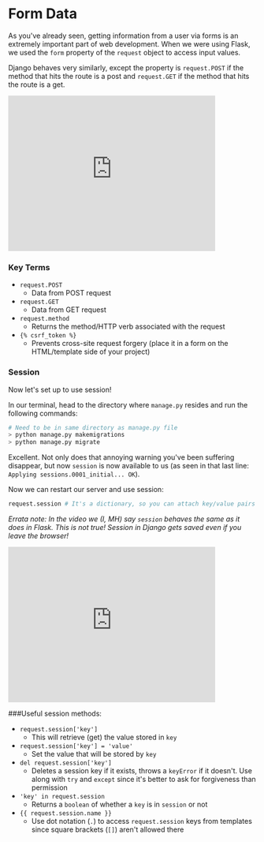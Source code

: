 # Form Data
As you've already seen, getting information from a user via forms is an extremely important part of web development. When we were using Flask, we used the `form` property of the `request` object to access input values.

Django behaves very similarly, except the property is `request.POST` if the method that hits the route is a post and `request.GET` if the method that hits the route is a get.

<iframe width="420" height="315" src="https://www.youtube.com/embed/KRanyK02uO8" frameborder="0" allowfullscreen></iframe>

### Key Terms
+ `request.POST`
  + Data from POST request
+ `request.GET`
  + Data from GET request
+ `request.method`
  + Returns the method/HTTP verb associated with the request
+ `{% csrf_token %}`
  + Prevents cross-site request forgery (place it in a form on the HTML/template side of your project)

### Session
Now let's set up to use session!

In our terminal, head to the directory where `manage.py` resides and run the following commands:

```bash
# Need to be in same directory as manage.py file
> python manage.py makemigrations
> python manage.py migrate
```

Excellent. Not only does that annoying warning you've been suffering disappear, but now `session` is now available to us (as seen in that last line: `Applying sessions.0001_initial... OK`).

Now we can restart our server and use session:

```python
request.session # It's a dictionary, so you can attach key/value pairs
```

*Errata note: In the video we (I, MH) say `session` behaves the same as it does in Flask. This is not true! Session in Django gets saved even if you leave the browser!*

<iframe width="420" height="315" src="https://www.youtube.com/embed/8ZTVGCoEyFs" frameborder="0" allowfullscreen></iframe>

###Useful session methods:

+ `request.session['key']`
  + This will retrieve (get) the value stored in `key`
+ `request.session['key'] = 'value'`
  + Set the value that will be stored by `key`
+ `del request.session['key']`
  + Deletes a session key if it exists, throws a `keyError` if it doesn't. Use along with `try` and `except` since it's better to ask for forgiveness than permission
+ `'key' in request.session`
  + Returns a `boolean` of whether a `key` is in `session` or not
+ `{{ request.session.name }}`
  + Use dot notation (`.`) to access `request.session` keys from templates since square brackets (`[]`) aren't allowed there
